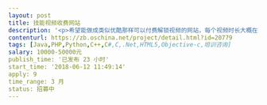 ```yaml
---                
layout: post       
title: 技能视频收费网站           
description: '<p>希望能做成类似优酷那样可以付费解锁视频的网站，每个视频时长大概在15-30分钟。需要支持后台可上 传视频；视频防盗防拦截下载；能预留一些广告位置；能加入付费下载附件和类似网购页面的展示商品 介绍商品属性和在线支付的功能。当然网页也要将为时尚，不能太简陋了。预算部分如果不够可以再详细谈谈。</p>'     
contenturl: https://zb.oschina.net/project/detail.html?id=20779      
tags: [Java,PHP,Python,C++,C#,C,.Net,HTML5,Objective-c,培训咨询]            
salary: 10000-50000元          
publish_time: '已发布 23 小时'         
start_time: '2018-06-12 11:49:14'           
apply: 9                   
time_range: 3 月              
status: 招募中                  
---                 
```

